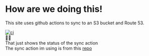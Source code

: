 # How are we doing this!
This site uses github actions to sync to an S3 bucket and Route 53.
  
[![ci](https://github.com/jordanisonline/digidiscussions/actions/workflows/ci.yml/badge.svg)](https://github.com/jordanisonline/digidiscussions/actions/workflows/ci.yml)  
☝🏽  
That just shows the status of the sync action  
The sync action im using is from this [repo](https://github.com/jakejarvis/s3-sync-action) 
